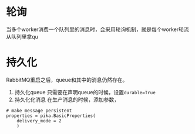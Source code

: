 
# 轮询
当多个worker消费一个队列里的消息时，会采用轮询机制，就是每个worker轮流从队列里拿qu

# 持久化
RabbitMQ重启之后，queue和其中的消息仍然存在。
1. 持久化queue
只需要在声明queue的时候，设置`durable=True`
2. 持久化化消息
在生产消息的时候，添加参数，	
```
# make message persistent
properties = pika.BasicProperties(
    delivery_mode = 2
    )
```

<!--stackedit_data:
eyJoaXN0b3J5IjpbLTE0NjYxOTMwNjAsLTIwNDY2NjAwMTksLT
IwNDYyMzkxNDZdfQ==
-->